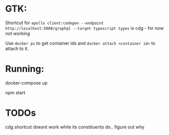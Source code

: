 # GTK:
Shortcut for `apollo client:codegen --endpoint http://localhost:5000/graphql --target typescript types` is cdg - for now not working

Use `docker ps` to get container ids and `docker attach <container id>` to attach to it.


# Running:
docker-compose up

npm start

# TODOs
cdg shortcut doesnt work while its constituents do.. figure out why

